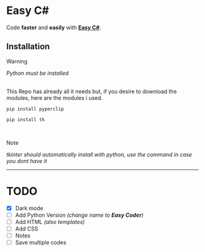 Easy C#
===============

Code **faster** and **easily** with **[Easy C#](https://github.com/ZaccariaElka/Easy-C-sharp)**.


Installation
---------------
> [!WARNING]
> _Python must be installed_
<br>
This Repo has already all it needs but, if you desire to download the modules, here are the modules i used. <br>

```
pip install pyperclip
```

```
pip install tk
```
<br>

> [!NOTE]
> _tkinter should automatically install with python, use the command in case you dont have it_

---
TODO
===============
- [x] Dark mode
- [ ] Add Python Version _(change name to **Easy Coder**)_
- [ ] Add HTML _(also templates)_
- [ ] Add CSS
- [ ] Notes
- [ ] Save multiple codes
